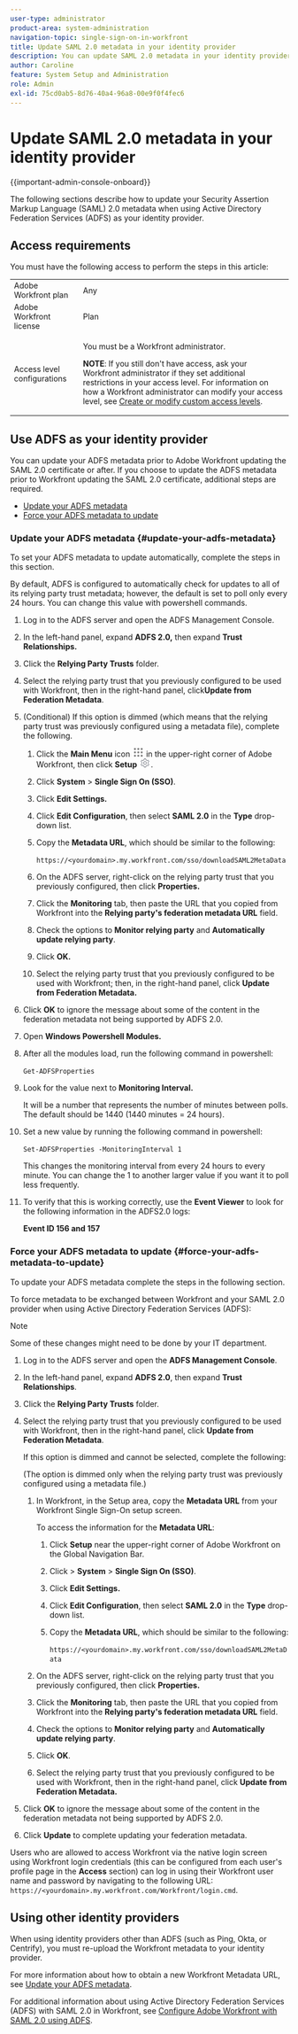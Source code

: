 ```yaml
---
user-type: administrator
product-area: system-administration
navigation-topic: single-sign-on-in-workfront
title: Update SAML 2.0 metadata in your identity provider
description: You can update SAML 2.0 metadata in your identity provider.
author: Caroline
feature: System Setup and Administration
role: Admin
exl-id: 75cd0ab5-8d76-40a4-96a8-00e9f0f4fec6
---
```

# Update SAML 2.0 metadata in your identity provider

{{important-admin-console-onboard}}

The following sections describe how to update your Security Assertion Markup Language (SAML) 2.0 metadata when using Active Directory Federation Services (ADFS) as your identity provider.

## Access requirements

You must have the following access to perform the steps in this article: 

<table style="table-layout:auto"> 
 <col> 
 <col> 
 <tbody> 
  <tr> 
   <td role="rowheader">Adobe Workfront plan</td> 
   <td>Any</td> 
  </tr> 
  <tr> 
   <td role="rowheader">Adobe Workfront license</td> 
   <td>Plan</td> 
  </tr> 
  <tr> 
   <td role="rowheader">Access level configurations</td> 
   <td> <p>You must be a Workfront administrator.</p> <p><b>NOTE</b>: If you still don't have access, ask your Workfront administrator if they set additional restrictions in your access level. For information on how a Workfront administrator can modify your access level, see <a href="../../../administration-and-setup/add-users/configure-and-grant-access/create-modify-access-levels.md" class="MCXref xref">Create or modify custom access levels</a>.</p> </td> 
  </tr> 
 </tbody> 
</table>

## Use ADFS as your identity provider

You can update your ADFS metadata prior to Adobe Workfront updating the SAML 2.0 certificate or after. If you choose to update the ADFS metadata prior to Workfront updating the SAML 2.0 certificate, additional steps are required.

* [Update your ADFS metadata](#update-your-adfs-metadata) 
* [Force your ADFS metadata to update](#force-your-adfs-metadata-to-update)

### Update your ADFS metadata {#update-your-adfs-metadata}

To set your ADFS metadata to update automatically, complete the steps in this section.

By default, ADFS is configured to automatically check for updates to all of its relying party trust metadata; however, the default is set to poll only every 24 hours. You can change this value with powershell commands.

1. Log in to the ADFS server and open the ADFS Management Console. 
1. In the left-hand panel, expand **ADFS 2.0,** then expand **Trust Relationships.**

1. Click the **Relying Party Trusts** folder.
1. Select the relying party trust that you previously configured to be used with Workfront, then in the right-hand panel, click**Update from Federation Metadata**.
1. (Conditional) If this option is dimmed (which means that the relying party trust was previously configured using a metadata file), complete the following.

   1. Click the **Main Menu** icon ![](assets/main-menu-icon.png) in the upper-right corner of Adobe Workfront, then click **Setup** ![](assets/gear-icon-settings.png).
   
   1. Click **System** > **Single Sign On (SSO)**.
   
   1. Click **Edit Settings.** 
   1. Click **Edit Configuration**, then select **SAML 2.0** in the **Type** drop-down list. 
   
   1. Copy the **Metadata URL**, which should be similar to the following:

      `https://<yourdomain>.my.workfront.com/sso/downloadSAML2MetaData`
   
   1. On the ADFS server, right-click on the relying party trust that you previously configured, then click **Properties.**
   1. Click the **Monitoring** tab, then paste the URL that you copied from Workfront into the **Relying party's federation metadata URL** field.
   
   1. Check the options to **Monitor relying party** and **Automatically update relying party**.
   
   1. Click **OK.**
   1. Select the relying party trust that you previously configured to be used with Workfront; then, in the right-hand panel, click **Update from Federation Metadata.**

1. Click **OK** to ignore the message about some of the content in the federation metadata not being supported by ADFS 2.0.
1. Open **Windows Powershell Modules.**
1. After all the modules load, run the following command in powershell:

   `Get-ADFSProperties`

1. Look for the value next to **Monitoring Interval.**

   It will be a number that represents the number of minutes between polls. The default should be 1440 (1440 minutes = 24 hours).

1. Set a new value by running the following command in powershell:

   `Set-ADFSProperties -MonitoringInterval 1`
   
   This changes the monitoring interval from every 24 hours to every minute. You can change the 1 to another larger value if you want it to poll less frequently.

1. To verify that this is working correctly, use the **Event Viewer** to look for the following information in the ADFS2.0 logs:

   **Event ID 156 and 157**

### Force your ADFS metadata to update {#force-your-adfs-metadata-to-update}

To update your ADFS metadata complete the steps in the following section.

To force metadata to be exchanged between Workfront and your SAML 2.0 provider when using Active Directory Federation Services (ADFS):

>[!NOTE]
>
>Some of these changes might need to be done by your IT department.

1. Log in to the ADFS server and open the **ADFS Management Console**.
1. In the left-hand panel, expand **ADFS 2.0**, then expand **Trust Relationships**.

1. Click the **Relying Party Trusts** folder.
1. Select the relying party trust that you previously configured to be used with Workfront, then in the right-hand panel, click **Update from Federation Metadata**.

   If this option is dimmed and cannot be selected, complete the following:

   (The option is dimmed only when the relying party trust was previously configured using a metadata file.)

   1. In Workfront, in the Setup area, copy the **Metadata URL** from your Workfront Single Sign-On setup screen.

      To access the information for the **Metadata URL**:

      1. Click **Setup** near the upper-right corner of Adobe Workfront on the Global Navigation Bar.
      1. Click > **System** > **Single Sign On (SSO)**.
      1. Click **Edit Settings.**
      1. Click **Edit Configuration**, then select **SAML 2.0** in the **Type** drop-down list.
      1. Copy the **Metadata URL**, which should be similar to the following:

         `https://<yourdomain>.my.workfront.com/sso/downloadSAML2MetaData`

   1. On the ADFS server, right-click on the relying party trust that you previously configured, then click **Properties.**
   1. Click the **Monitoring** tab, then paste the URL that you copied from Workfront into the **Relying party's federation metadata URL** field.
   1. Check the options to **Monitor relying party** and **Automatically update relying party**.
   1. Click **OK**.
   1. Select the relying party trust that you previously configured to be used with Workfront, then in the right-hand panel, click **Update from Federation Metadata.**

1. Click **OK** to ignore the message about some of the content in the federation metadata not being supported by ADFS 2.0.
1. Click **Update** to complete updating your federation metadata.

Users who are allowed to access Workfront via the native login screen using Workfront login credentials (this can be configured from each user's profile page in the **Access** section) can log in using their Workfront user name and password by navigating to the following URL: `https://<yourdomain>.my.workfront.com/Workfront/login.cmd`.

## Using other identity providers

When using identity providers other than ADFS (such as Ping, Okta, or Centrify), you must re-upload the Workfront metadata to your identity provider.

For more information about how to obtain a new Workfront Metadata URL, see [Update your ADFS metadata](#update-your-adfs-metadata).

For additional information about using Active Directory Federation Services (ADFS) with SAML 2.0 in Workfront, see [Configure Adobe Workfront with SAML 2.0 using ADFS](../../../administration-and-setup/add-users/single-sign-on/configure-workfront-saml-2-adfs.md).

